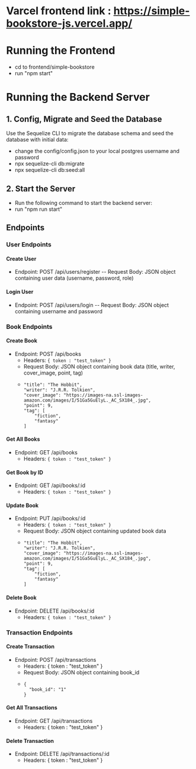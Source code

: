 # Varcel frontend link : https://simple-bookstore-js.vercel.app/

# Running the Frontend
- cd to frontend/simple-bookstore
- run "npm start"

# Running the Backend Server

## 1. Config, Migrate and Seed the Database

Use the Sequelize CLI to migrate the database schema and seed the database with initial data:

- change the config/config.json to your local postgres username and password
- npx sequelize-cli db:migrate
- npx sequelize-cli db:seed:all

## 2. Start the Server
- Run the following command to start the backend server:
- run "npm run start"

## Endpoints

### User Endpoints
#### Create User
- Endpoint: POST /api/users/register
-- Request Body: JSON object containing user data (username, password, role)

#### Login User
- Endpoint: POST /api/users/login
-- Request Body: JSON object containing username and password

### Book Endpoints
#### Create Book
- Endpoint: POST /api/books
  - Headers: ```{ token : "test_token" }```
  - Request Body: JSON object containing book data (title, writer, cover_image, point, tag)
  - ```
    "title": "The Hobbit",
    "writer": "J.R.R. Tolkien",
    "cover_image": "https://images-na.ssl-images-amazon.com/images/I/51Ga5GuElyL._AC_SX184_.jpg",
    "point": 9,
    "tag": [
        "fiction",
        "fantasy"
    ]
    ```
    
#### Get All Books
- Endpoint: GET /api/books
  - Headers: ```{ token : "test_token" }```

#### Get Book by ID
- Endpoint: GET /api/books/:id
  - Headers: ```{ token : "test_token" }```

#### Update Book
- Endpoint: PUT /api/books/:id
  - Headers: ```{ token : "test_token" }```
  - Request Body: JSON object containing updated book data
  - ```
    "title": "The Hobbit",
    "writer": "J.R.R. Tolkien",
    "cover_image": "https://images-na.ssl-images-amazon.com/images/I/51Ga5GuElyL._AC_SX184_.jpg",
    "point": 9,
    "tag": [
        "fiction",
        "fantasy"
    ]
    ```

#### Delete Book
- Endpoint: DELETE /api/books/:id
  - Headers: ```{ token : "test_token" }```

### Transaction Endpoints
#### Create Transaction
- Endpoint: POST /api/transactions
  - Headers: { token : "test_token" }
  - Request Body: JSON object containing book_id
  - ```
    {
      "book_id": "1"
    }
    ```

#### Get All Transactions
- Endpoint: GET /api/transactions
  - Headers: { token : "test_token" }

#### Delete Transaction
- Endpoint: DELETE /api/transactions/:id
  - Headers: { token : "test_token" }
